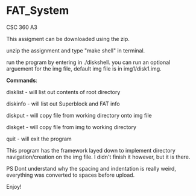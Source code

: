 # FAT_System
CSC 360 A3

This assigment can be downloaded using the zip.

unzip the assignment and type "make shell" in terminal.

run the program by entering in ./diskshell.  you can run an optional arguement for the img file,
default img file is in img1/disk1.img.

**Commands**:

disklist - will list out contents of root directory

diskinfo - will list out Superblock and FAT info

diskput - will copy file from working directory onto img file

diskget - will copy file from img to working directory

quit - will exit the program


This program has the framework layed down to implement directory navigation/creation
on the img file.  I didn't finish it however, but it is there.

PS Dont understand why the spacing and indentation is really weird, everything was converted to spaces before upload.

Enjoy! 
